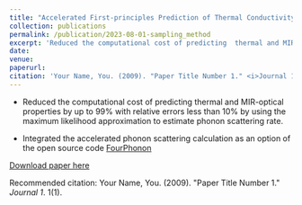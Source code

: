 ```yaml
---
title: "Accelerated First-principles Prediction of Thermal Conductivity and Radiative Properties through Maximum Likelihood Estimation of Phonon Scattering Rates"
collection: publications
permalink: /publication/2023-08-01-sampling_method
excerpt: 'Reduced the computational cost of predicting  thermal and MIR-optical properties by up to 99\% with relative errors less than 10\% by using the maximum likelihood approximation to estimate phonon scattering rate.'
date: 
venue: 
paperurl: 
citation: 'Your Name, You. (2009). "Paper Title Number 1." <i>Journal 1</i>. 1(1).'
---
```

* Reduced the computational cost of predicting  thermal and MIR-optical properties by up to 99\% with relative errors less than 10\% by using the maximum likelihood approximation to estimate phonon scattering rate.

* Integrated the accelerated phonon scattering calculation as an option of the open source code [FourPhonon](https://github.com/FourPhonon/FourPhonon)

[Download paper here]()

Recommended citation: Your Name, You. (2009). "Paper Title Number 1." <i>Journal 1</i>. 1(1).